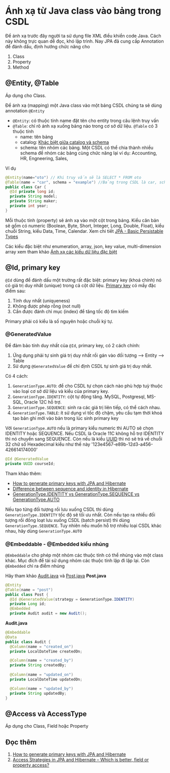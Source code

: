 # Ánh xạ từ Java class vào bảng trong CSDL

Để ánh xạ trước đây người ta sử dụng file XML điều khiển code Java. Cách này không trực quan dễ đọc, khó lập trình. Nay JPA đã cung cấp Annotation để đánh dấu, định hướng chức năng cho
1. Class
2. Property
3. Method

## @Entity, @Table
Áp dụng cho Class.

Để ánh xạ (mapping) một Java class vào một bảng CSDL chúng ta sẽ dùng annotation ```@Entity```
- ```@Entity```: có thuộc tính name đặt tên cho entity trong câu lệnh truy vấn
- ```@Table```: chỉ rõ ánh xạ xuống bảng nào trong cơ sở dữ liệu. ```@Table``` có 3 thuộc tính
  - name: tên bảng
  - catalog: [Khác biệt giữa catalog và schema](https://stackoverflow.com/questions/7022755/whats-the-difference-between-a-catalog-and-a-schema-in-a-relational-database)
  - schema: tên nhóm các bảng. Một CSDL có thể chia thành nhiều schema để nhóm các bảng cùng chức năng lại ví dụ: Accounting, HR, Engneering, Sales,

Ví dụ
```java
@Entity(name="oto") // Khi truy vấn sẽ là SELECT * FROM oto
@Table(name = "car", schema = "example") //Bảng trong CSDL là car, schema là example
public class Car {
  @Id private long id; 
  private String model;
  private String maker;
  private int year;
}
```

Mỗi thuộc tính (property) sẽ ánh xạ vào một cột trong bảng. Kiểu căn bản sẽ gồm có numeric (Boolean, Byte, Short, Integer, Long, Double, Float), kiểu chuỗi String, kiểu Data, Time, Calendar. Xem chi tiết [JPA - Basic Persistable Types](https://www.logicbig.com/tutorials/java-ee-tutorial/jpa/persistable-basic-types.html)

Các kiểu đặc biệt như enumeration, array, json, key value, multi-dimension array xem tham khảo [Ánh xạ các kiểu dữ liệu đặc biệt](SpecialDataType.md)

## @Id, primary key
```@Id``` dùng để đánh dấu một trường rất đặc biệt: primary key (khoá chính) nó có giá trị duy nhất (unique) trong cả cột dữ liệu. [Primary key](https://www.w3schools.com/sql/sql_primarykey.ASP) có mấy đặc điểm sau:
1. Tính duy nhất (uniqueness)
2. Không được phép rỗng (not null)
3. Cần được đánh chỉ mục (index) để tăng tốc độ tìm kiếm

Primary phải có kiểu là số nguyên hoặc chuỗi ký tự.
### @GeneratedValue
Để đảm bảo tính duy nhất của ```@Id```, primary key, có 2 cách chính:
1. Ứng dụng phải tự sinh giá trị duy nhất rồi gán vào đối tượng --> Entity --> Table
2. Sử dụng ```@GeneratedValue``` để chỉ định CSDL tự sinh giá trị duy nhất.

Có 4 cách:
1. ```GenerationType.AUTO```: để cho CSDL tự chọn cách nào phù hợp tuỳ thuộc vào loại cơ sở dữ liệu và kiểu của primary key.
2. ```GenerationType.IDENTITY```: cột tự động tăng. MySQL, Postgresql, MS-SQL, Oracle 12C hỗ trợ.
3. ```GenerationType.SEQUENCE```: sinh ra các giá trị liên tiếp, có thể cách nhau.
4. ```GenerationType.TABLE```: ít sử dụng vì tốc độ chậm, yêu cầu tạm thời khoá tạo bản ghi mới vào bản trong lúc sinh primary key

Với ```GenerationType.AUTO``` nếu là primary kiểu numeric thì AUTO sẽ chọn IDENTITY hoặc SEQUENCE. Nếu CSDL là Oracle 11C không hỗ trợ IDENTITY thì nó chuyển sang SEQUENCE. Còn nếu là kiểu [UUID](https://en.wikipedia.org/wiki/Universally_unique_identifier) thì nó sẽ trả về chuỗi 32 chữ số Hexadecimal kiểu như thế này '123e4567-e89b-12d3-a456-426614174000'
```java
@Id @GeneratedValue
private UUID courseId;  
```


Tham khảo thêm:
- [How to generate primary keys with JPA and Hibernate](https://thorben-janssen.com/jpa-generate-primary-keys)
- [Difference between sequence and identity in Hibernate](https://www.tutorialspoint.com/difference-between-sequence-and-identity-in-hibernate)
- [GenerationType.IDENTITY vs GenerationType.SEQUENCE vs GenerationType.AUTO](https://ngdeveloper.com/generationtype-identity-vs-generationtype-sequence-vs-generationtype-auto/)

Nếu tạo từng đối tượng rồi lưu xuống CSDL thì dùng ```GenerationType.IDENTITY``` tốc độ sẽ tối ưu nhất. Còn nếu tạo ra nhiều đối tượng rồi đồng loạt lưu xuống CSDL (batch persist) thì dùng ```GenerationType.SEQUENCE```. Tuy nhiên nếu muốn hỗ trợ nhiều loại CSDL khác nhau, hãy dùng ```GenerationType.AUTO```

### @Embeddable - @Embedded kiểu nhúng
```@Embeddable``` cho phép một nhóm các thuộc tính có thể nhúng vào một class khác. Mục đích để tái sử dụng nhóm các thuộc tính lặp đi lặp lại. Còn ```@Embedded``` chỉ ra điểm nhúng

Hãy tham khảo [Audit.java](src/main/java/vn/techmaster/demojpa/model/blog/Audit.java) và [Post.java](src/main/java/vn/techmaster/demojpa/model/blog/Post.java)
**Post.java**
```java
@Entity
@Table(name = "post")
public class Post { 
  @Id @GeneratedValue(strategy = GenerationType.IDENTITY)
  private Long id; 
  @Embedded
  private Audit audit = new Audit();
```
**Audit.java**
```java
@Embeddable
@Data
public class Audit {
  @Column(name = "created_on")
  private LocalDateTime createdOn;

  @Column(name = "created_by")
  private String createdBy;
    
  @Column(name = "updated_on")
  private LocalDateTime updatedOn;

  @Column(name = "updated_by")
  private String updatedBy;
}
```
## @Access và AccessType
Áp dụng cho Class, Field hoặc Property




## Đọc thêm
1. [How to generate primary keys with JPA and Hibernate](https://thorben-janssen.com/jpa-generate-primary-keys/)
2. [Access Strategies in JPA and Hibernate – Which is better, field or property access?](https://thorben-janssen.com/access-strategies-in-jpa-and-hibernate/)